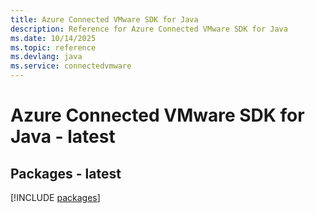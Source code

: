 ```yaml
---
title: Azure Connected VMware SDK for Java
description: Reference for Azure Connected VMware SDK for Java
ms.date: 10/14/2025
ms.topic: reference
ms.devlang: java
ms.service: connectedvmware
---
```

# Azure Connected VMware SDK for Java - latest
## Packages - latest
[!INCLUDE [packages](connected-vmware-index.md)]